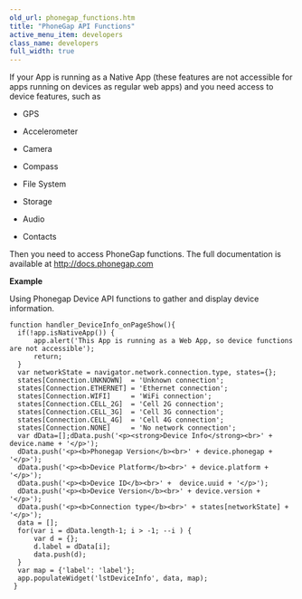 ```yaml
---
old_url: phonegap_functions.htm
title: "PhoneGap API Functions"
active_menu_item: developers
class_name: developers
full_width: true
---
```



If your App is running as a Native App (these features are not accessible for apps running on devices as regular web apps) and you need access to device features, such as

 - GPS

 - Accelerometer

 - Camera

 - Compass

 - File System

 - Storage

 - Audio

 - Contacts

Then you need to access PhoneGap functions. The full documentation is available at 
<a href="http://docs.phonegap.com/" target="_blank">http://docs.phonegap.com</a>

**Example**

Using Phonegap Device API functions to gather and display device information.

	function handler_DeviceInfo_onPageShow(){
      if(!app.isNativeApp()) {
          app.alert('This App is running as a Web App, so device functions are not accessible');
          return;
      }    
      var networkState = navigator.network.connection.type, states={};
      states[Connection.UNKNOWN]  = 'Unknown connection';
      states[Connection.ETHERNET] = 'Ethernet connection';
      states[Connection.WIFI]     = 'WiFi connection';
      states[Connection.CELL_2G]  = 'Cell 2G connection';
      states[Connection.CELL_3G]  = 'Cell 3G connection';
      states[Connection.CELL_4G]  = 'Cell 4G connection';
      states[Connection.NONE]     = 'No network connection';
      var dData=[];dData.push('<p><strong>Device Info</strong><br>' + device.name + '</p>');
      dData.push('<p><b>Phonegap Version</b><br>' + device.phonegap + '</p>');
      dData.push('<p><b>Device Platform</b><br>' + device.platform + '</p>');
      dData.push('<p><b>Device ID</b><br>' +  device.uuid + '</p>');
      dData.push('<p><b>Device Version</b><br>' + device.version + '</p>');
      dData.push('<p><b>Connection type</b><br>' + states[networkState] + '</p>');
      data = [];
      for(var i = dData.length-1; i > -1; --i ) {
          var d = {};
          d.label = dData[i];
          data.push(d);
      }
      var map = {'label': 'label'};
      app.populateWidget('lstDeviceInfo', data, map);
     }

